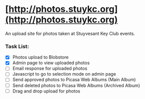 [http://photos.stuykc.org](http://photos.stuykc.org)
========================================

An upload site for photos taken at Stuyvesant Key Club events.

### Task List:
- [x] Photos upload to Blobstore
- [x] Admin page to view uploaded photos
- [ ] Email response for uploaded photos
- [ ] Javascript to go to selection mode on admin page
- [ ] Send approved photos to Picasa Web Albums (Main Album)
- [ ] Send deleted photos to Picasa Web Albums (Archived Album)
- [ ] Drag and drop upload for photos
